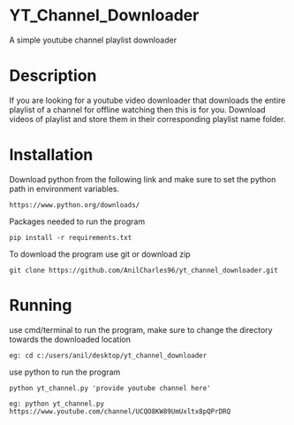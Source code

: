 # YT_Channel_Downloader
A simple youtube channel playlist downloader 

# Description
If you are looking for a youtube video downloader that downloads the entire playlist of a channel for offline watching then this is for you. Download videos of playlist and store them in their corresponding playlist name folder.


# Installation
Download python from the following link and make sure to set the python path in environment variables.
```
https://www.python.org/downloads/
```
Packages needed to run the program
```
pip install -r requirements.txt
``` 
To download the program use git or download zip
```
git clone https://github.com/AnilCharles96/yt_channel_downloader.git
```

# Running
use cmd/terminal to run the program, make sure to change the directory towards the downloaded location
```
eg: cd c:/users/anil/desktop/yt_channel_downloader
```
use python to run the program
```
python yt_channel.py 'provide youtube channel here'

eg: python yt_channel.py https://www.youtube.com/channel/UCQO8KW89UmUxltx8pQPrDRQ
```

